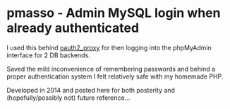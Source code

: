 # pmasso - Admin MySQL login when already authenticated

I used this behind [oauth2_proxy](https://github.com/bitly/oauth2_proxy) for then logging into the phpMyAdmin interface for 2 DB backends.

Saved the mild inconvenience of remembering passwords and behind a proper authentication system I felt relatively safe with my homemade PHP.

Developed in 2014 and posted here for both posterity and (hopefully/possibly not) future reference...